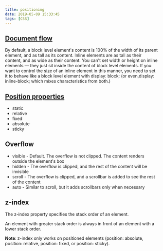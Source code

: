 ```yaml
---
title: positioning
date: 2019-05-09 15:33:45
tags: [CSS]
---
```


## [Document flow](https://developer.mozilla.org/en-US/docs/Learn/CSS/CSS_layout/Normal_Flow)

By default, a block level element's content is 100% of the width of its parent element, and as tall as its content. Inline elements are as tall as their content, and as wide as their content. You can't set width or height on inline elements — they just sit inside the content of block level elements. If you want to control the size of an inline element in this manner, you need to set it to behave like a block level element with display: block; (or even,display: inline-block; which mixes characteristics from both.)

## [Position properties](https://www.w3schools.com/css/css_positioning.asp)

- static
- relative
- fixed
- absolute
- sticky

## Overflow

- visible - Default. The overflow is not clipped. The content renders outside the element's box
- hidden - The overflow is clipped, and the rest of the content will be invisible
- scroll - The overflow is clipped, and a scrollbar is added to see the rest of the content
- auto - Similar to scroll, but it adds scrollbars only when necessary

## z-index

The z-index property specifies the stack order of an element.

An element with greater stack order is always in front of an element with a lower stack order.

**Note**: z-index only works on positioned elements (position: absolute, position: relative, position: fixed, or position: sticky).